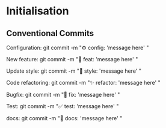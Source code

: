 # Initialisation  #


## Conventional Commits

Configuration: git commit -m ":gear: config: 'message here' "

New feature: git commit -m ":rocket: feat: 'message here' "

Update style: git commit -m ":art: style: 'message here' "

Code refactoring: git commit -m ":sparkles: refactor: 'message here' "

Bugfix: git commit -m ":bug: fix: 'message here' "

Test: git commit -m ":white_check_mark: test: 'message here' "

docs: git commit -m ":book: docs: 'message here' "